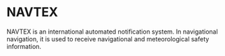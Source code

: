 # NAVTEX
NAVTEX is an international automated notification system. In navigational navigation, it is used to receive navigational and meteorological safety information.
